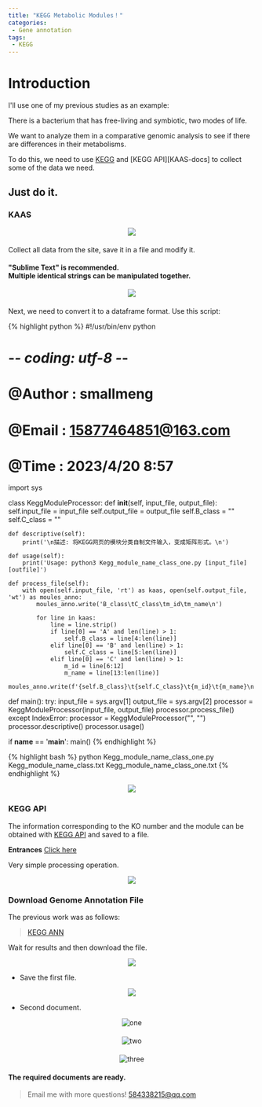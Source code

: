 ```yaml
---
title: "KEGG Metabolic Modules！"
categories: 
 - Gene annotation
tags: 
 - KEGG
---
```


# Introduction

I'll use one of my previous studies as an example:

There is a bacterium that has free-living and symbiotic, two modes of life.

We want to analyze them in a comparative genomic analysis to see if there are differences in their metabolisms.

To do this, we need to use [KEGG][KEGG-docs] and [KEGG API][KAAS-docs] to collect some of the data we need.

## Just do it.

### KAAS

<div style="text-align: center; margin-bottom: 20px;">
  <img src="https://mengqy2022.github.io/assets/images/20241025-1.png"/>
</div>

Collect all data from the site, save it in a file and modify it.

<div class="notice">
  <h4>"Sublime Text" is recommended.<br>Multiple identical strings can be manipulated together.</h4>
</div>

<div style="text-align: center; margin-bottom: 20px;">
  <img src="https://mengqy2022.github.io/assets/images/20241025-2.png"/>
</div>

Next, we need to convert it to a dataframe format. Use this script:

{% highlight python %}
#!/usr/bin/env python
# -*- coding: utf-8 -*-
# @Author    : smallmeng
# @Email     : 15877464851@163.com
# @Time      : 2023/4/20 8:57

import sys

class KeggModuleProcessor:
    def __init__(self, input_file, output_file):
        self.input_file = input_file
        self.output_file = output_file
        self.B_class = ""
        self.C_class = ""

    def descriptive(self):
        print('\n描述: 将KEGG网页的模块分类自制文件输入，变成矩阵形式。\n')

    def usage(self):
        print('Usage: python3 Kegg_module_name_class_one.py [input_file] [outfile]')

    def process_file(self):
        with open(self.input_file, 'rt') as kaas, open(self.output_file, 'wt') as moules_anno:
            moules_anno.write('B_class\tC_class\tm_id\tm_name\n')

            for line in kaas:
                line = line.strip()
                if line[0] == 'A' and len(line) > 1:
                    self.B_class = line[4:len(line)]
                elif line[0] == 'B' and len(line) > 1:
                    self.C_class = line[5:len(line)]
                elif line[0] == 'C' and len(line) > 1:
                    m_id = line[6:12]
                    m_name = line[13:len(line)]
                    moules_anno.write(f'{self.B_class}\t{self.C_class}\t{m_id}\t{m_name}\n')

def main():
    try:
        input_file = sys.argv[1]
        output_file = sys.argv[2]
        processor = KeggModuleProcessor(input_file, output_file)
        processor.process_file()
    except IndexError:
        processor = KeggModuleProcessor("", "")
        processor.descriptive()
        processor.usage()

if __name__ == '__main__':
    main()
{% endhighlight %}

{% highlight bash %}
python Kegg_module_name_class_one.py Kegg_module_name_class.txt Kegg_module_name_class_one.txt
{% endhighlight %}

<div style="text-align: center;">
  <img src="https://mengqy2022.github.io/assets/images/20241025-3.png"/>
</div>

### KEGG API

The information corresponding to the KO number and the module can be obtained with [KEGG API][API-docs] and saved to a file.

**Entrances** [Click here][KO-moudles]

Very simple processing operation.

<div style="text-align: center;">
  <img src="https://mengqy2022.github.io/assets/images/20241025-4.png"/>
</div>

### Download Genome Annotation File

The previous work was as follows:

> [KEGG ANN][KEGG-ann]

Wait for results and then download the file.

<div style="text-align: center;">
  <img src="https://mengqy2022.github.io/assets/images/20241025-5.png"/>
</div>

- Save the first file.

<div style="text-align: center;">
  <img src="https://mengqy2022.github.io/assets/images/20241025-6.png"/>
</div>

- Second document.

<div style="text-align: center; margin-bottom: 20px;">
  <img src="https://mengqy2022.github.io/assets/images/20241025-7.png" title="one"/>
</div>

<div style="text-align: center; margin-bottom: 20px;">
  <img src="https://mengqy2022.github.io/assets/images/20241025-8.png" title="two"/>
</div>

<div style="text-align: center;">
  <img src="https://mengqy2022.github.io/assets/images/20241025-9.png"  title="three"/>
</div>

<div class="notice">
  <h4>The required documents are ready.</h4>
</div>

> Email me with more questions!
> 584338215@qq.com

[KEGG-docs]: https://www.kegg.jp/brite/ko00002a
[API-docs]: https://www.kegg.jp/kegg/rest/
[KO-moudles]: https://rest.kegg.jp/link/module/ko
[KEGG-ann]: https://mengqy2022.github.io/gene%20annotation/kegg-ann/

<script src="https://giscus.app/client.js"
        data-repo="mengqy2022/mengqy2022.github.io"
        data-repo-id="R_kgDONFQ-nw"
        data-category="Announcements"
        data-category-id="DIC_kwDONFQ-n84CjtiY"
        data-mapping="pathname"
        data-strict="0"
        data-reactions-enabled="1"
        data-emit-metadata="0"
        data-input-position="bottom"
        data-theme="preferred_color_scheme"
        data-lang="zh-CN"
        crossorigin="anonymous"
        async>
</script>